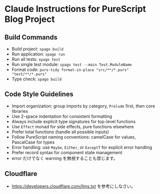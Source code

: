# Claude Instructions for PureScript Blog Project

## Build Commands
- Build project: `spago build`
- Run application: `spago run`
- Run all tests: `spago test`
- Run single test module: `spago test --main Test.ModuleName`
- Format code: `purs-tidy format-in-place "src/**/*.purs" "test/**/*.purs"`
- Type check: `spago build`

## Code Style Guidelines
- Import organization: group imports by category, `Prelude` first, then core libraries
- Use 2-space indentation for consistent formatting
- Always include explicit type signatures for top-level functions
- Use `Effect` monad for side effects, pure functions elsewhere
- Prefer total functions (handle all possible inputs)
- Follow PureScript naming conventions: camelCase for values, PascalCase for types
- Error handling: use `Maybe`, `Either`, or `ExceptT` for explicit error handling
- Prefer record syntax for component state management
- error だけでなく warning を無視することも禁じます。

## Cloudflare
- https://developers.cloudflare.com/llms.txt を参考にしなさい。
